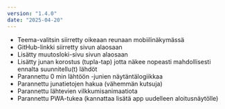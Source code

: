 ```yaml
---
version: "1.4.0"
date: "2025-04-20"
---
```


- Teema-valitsin siirretty oikeaan reunaan mobiilinäkymässä
- GitHub-linkki siirretty sivun alaosaan
- Lisätty muutosloki-sivu sivun alaosaan
- Lisätty junan korostus (tupla-tap) jotta näkee nopeasti mahdollisesti ennalta suunnitellu(t) lähdöt
- Parannettu 0 min lähtöön -junien näytäntälogiikkaa
- Parannettu junatietojen hakua (vähemmän kutsuja)
- Parannettu lähtevien vilkkumisanimaatiota
- Parannettu PWA-tukea (kannattaa lisätä app uudelleen aloitusnäytölle)
